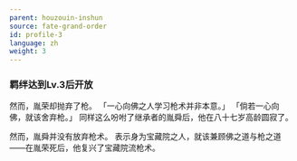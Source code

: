 ```yaml
---
parent: houzouin-inshun
source: fate-grand-order
id: profile-3
language: zh
weight: 3
---
```


### 羁绊达到Lv.3后开放

然而，胤荣却抛弃了枪。
「一心向佛之人学习枪术并非本意。」
「倘若一心向佛，就该舍弃枪。」
同样这么吩咐了继承者的胤舜后，他在八十七岁高龄圆寂了。

然而，胤舜并没有放弃枪术。
表示身为宝藏院之人，就该兼顾佛之道与枪之道——在胤荣死后，他复兴了宝藏院流枪术。
